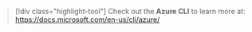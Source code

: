 > [!div class="highlight-tool"] 
> Check out the **Azure CLI** to learn more at: https://docs.microsoft.com/en-us/cli/azure/